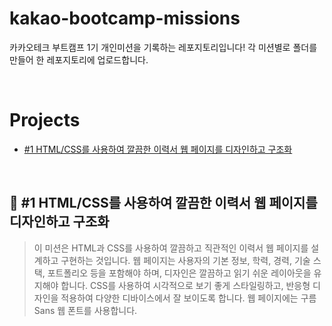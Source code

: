 # kakao-bootcamp-missions
카카오테크 부트캠프 1기 개인미션을 기록하는 레포지토리입니다!
각 미션별로 폴더를 만들어 한 레포지토리에 업로드합니다.

<br>

# Projects
- [#1 HTML/CSS를 사용하여 깔끔한 이력서 웹 페이지를 디자인하고 구조화](#-#1-HTML/CSS를-사용하여-깔끔한-이력서-웹-페이지를-디자인하고-구조화)

<br>

## 📍 #1 HTML/CSS를 사용하여 깔끔한 이력서 웹 페이지를 디자인하고 구조화
> 이 미션은 HTML과 CSS를 사용하여 깔끔하고 직관적인 이력서 웹 페이지를 설계하고 구현하는 것입니다.
웹 페이지는 사용자의 기본 정보, 학력, 경력, 기술 스택, 포트폴리오 등을 포함해야 하며, 디자인은 깔끔하고 읽기 쉬운 레이아웃을 유지해야 합니다.
CSS를 사용하여 시각적으로 보기 좋게 스타일링하고, 반응형 디자인을 적용하여 다양한 디바이스에서 잘 보이도록 합니다.
웹 페이지에는 구름 Sans 웹 폰트를 사용합니다.
